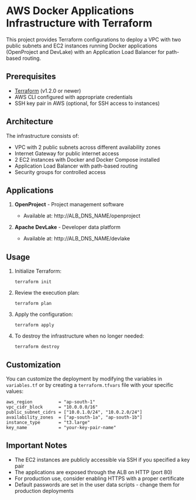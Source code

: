 # AWS Docker Applications Infrastructure with Terraform

This project provides Terraform configurations to deploy a VPC with two public subnets and EC2 instances running Docker applications (OpenProject and DevLake) with an Application Load Balancer for path-based routing.

## Prerequisites

- [Terraform](https://www.terraform.io/downloads.html) (v1.2.0 or newer)
- AWS CLI configured with appropriate credentials
- SSH key pair in AWS (optional, for SSH access to instances)

## Architecture

The infrastructure consists of:

- VPC with 2 public subnets across different availability zones
- Internet Gateway for public internet access
- 2 EC2 instances with Docker and Docker Compose installed
- Application Load Balancer with path-based routing
- Security groups for controlled access

## Applications

1. **OpenProject** - Project management software
   - Available at: http://ALB_DNS_NAME/openproject

2. **Apache DevLake** - Developer data platform
   - Available at: http://ALB_DNS_NAME/devlake

## Usage

1. Initialize Terraform:
   ```
   terraform init
   ```

2. Review the execution plan:
   ```
   terraform plan
   ```

3. Apply the configuration:
   ```
   terraform apply
   ```

4. To destroy the infrastructure when no longer needed:
   ```
   terraform destroy
   ```

## Customization

You can customize the deployment by modifying the variables in `variables.tf` or by creating a `terraform.tfvars` file with your specific values:

```hcl
aws_region          = "ap-south-1"
vpc_cidr_block      = "10.0.0.0/16"
public_subnet_cidrs = ["10.0.1.0/24", "10.0.2.0/24"]
availability_zones  = ["ap-south-1a", "ap-south-1b"]
instance_type       = "t3.large"
key_name            = "your-key-pair-name"
```

## Important Notes

- The EC2 instances are publicly accessible via SSH if you specified a key pair
- The applications are exposed through the ALB on HTTP (port 80)
- For production use, consider enabling HTTPS with a proper certificate
- Default passwords are set in the user data scripts - change them for production deployments